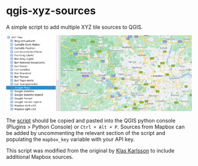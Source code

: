 # qgis-xyz-sources
A simple script to add multiple XYZ tile sources to QGIS.

![XYZ Tiles in QGIS](/tiles.png)

The [script](/qgis_xyz_sources.py) should be copied and pasted into the QGIS python console (Plugins > Python Console) or `Ctrl + Alt + P`. Sources from Mapbox can be added by uncommenting the relevant section of the script and populating the `mapbox_key` variable with your API key.

This script was modified from the original by [Klas Karlsson](https://twitter.com/klaskarlsson/status/972757121933733889?lang=en-GB) to include additional Mapbox sources.